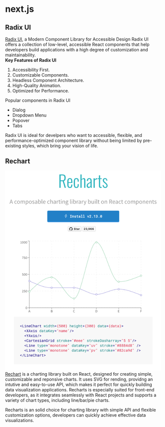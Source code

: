 # next.js 

## Radix UI
[Radix UI](https://www.radix-ui.com/themes/docs/overview/getting-started), a Modern Component Library for Accessible Design
Radix UI offers a collection of low-level, accessible React components that help developers build applications with a high degree of customization and maintainability.  
**Key Features of Radix UI**  
1. Accessibility First.
2. Customizable Components.
3. Headless Component Architecture.
4. High-Quality Animation.
5. Optimized for Performance.  

Popular components in Radix UI
- Dialog
- Dropdown Menu
- Popover
- Tabs

Radix UI is ideal for develpers who want to accessible, flexible, and performance-optimized component library without being limited by pre-existing styles, which bring your vision of life.

## Rechart
![alt text](image.png)
[Rechart](https://recharts.org/en-US/examples) is a charting library built on React, designed for creating simple, customizable and reponsive charts. It uses SVG for rending, providng an intutive and easy-to-use API, which makes it perfect for quickly building data visualization applications. Recharts is especially suited for front-end developers, as it integrates seamlessly with React projects and supports a variety of chart types, including line/bar/pie charts.  

Recharts is an solid choice for charting library with simple API and flexible customization options, developers can quickly achieve effective data visualizations.
